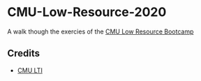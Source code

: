 # CMU-Low-Resource-2020

A walk though the exercies of the [CMU Low Resource Bootcamp](https://youtube.com/playlist?list=PL8PYTP1V4I8A1CpCzURXAUa6H4HO7PF2c)

## Credits

- [CMU LTI](https://www.lti.cs.cmu.edu/)
